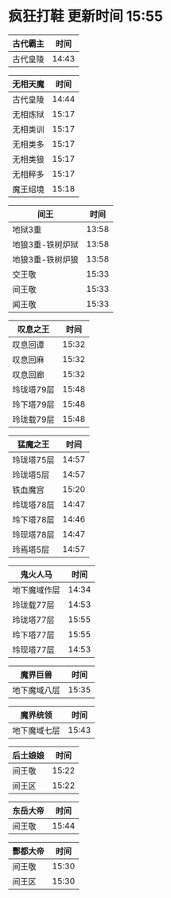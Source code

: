 # 疯狂打鞋 更新时间 15:55

| 古代霸主   | 时间    |
|--------|-------|
| 古代皇陵 | 14:43 |

| 无相天魔   | 时间    |
|--------|-------|
| 古代皇陵 | 14:44 |
| 无相炼狱 | 15:17 |
| 无相类训 | 15:17 |
| 无相类多 | 15:17 |
| 无相类狼 | 15:17 |
| 无相粹多 | 15:17 |
| 魔王绍境 | 15:18 |

| 间王   | 时间    |
|--------|-------|
| 地狱3重 | 13:58 |
| 地狼3重-铁树炉狱 | 13:58 |
| 地狼3重-铁树炉狼 | 13:58 |
| 交王敬 | 15:33 |
| 间王敬 | 15:33 |
| 闻王敬 | 15:33 |

| 叹息之王   | 时间    |
|--------|-------|
| 叹息回谭 | 15:32 |
| 叹息回麻 | 15:32 |
| 叹息回廊 | 15:32 |
| 玲珑塔79层 | 15:48 |
| 玲下塔79层 | 15:48 |
| 玲珑载79层 | 15:48 |

| 猛魔之王   | 时间    |
|--------|-------|
| 玲珑塔75层 | 14:57 |
| 玲珑塔5层 | 14:57 |
| 铁血魔宫 | 15:20 |
| 玲珑塔78层 | 14:47 |
| 玲下塔78层 | 14:46 |
| 玲现塔78层 | 14:47 |
| 玲焉塔5层 | 14:57 |

| 鬼火人马   | 时间    |
|--------|-------|
| 地下魔域作层 | 14:34 |
| 玲珑载77层 | 14:53 |
| 玲珑塔77层 | 15:55 |
| 玲下塔77层 | 15:55 |
| 玲现塔77层 | 14:53 |

| 魔界巨兽   | 时间    |
|--------|-------|
| 地下魔域八层 | 15:35 |

| 魔界统领   | 时间    |
|--------|-------|
| 地下魔域七层 | 15:43 |

| 后土娘娘   | 时间    |
|--------|-------|
| 间王敬 | 15:22 |
| 间王区 | 15:22 |

| 东岳大帝   | 时间    |
|--------|-------|
| 间王敬 | 15:44 |

| 酆都大帝   | 时间    |
|--------|-------|
| 间王敬 | 15:30 |
| 间王区 | 15:30 |